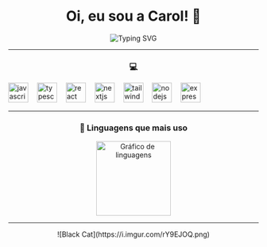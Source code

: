 <div align="center">
  
  <!-- Cabeçalho original -->
  <h1 align="center"> Oi, eu sou a Carol! 🍒</h1>
  
  <!-- Subtítulo animado original -->
  <p align="center">
    <img src="https://readme-typing-svg.herokuapp.com?font=Fira+Code&duration=4000&pause=1000&color=FFB6C1&center=true&vCenter=true&width=435&lines=Desenvolvedora+Web+frontend+💡;Bem-vindo(a)+ao+meu+cantinho+no+GitHub!+🌸" alt="Typing SVG" />
  </p>
  
  ---

  <!-- Seção de tecnologias original -->
  <h3> 💻 </h3>
  <div align="left">
    <img src="https://cdn.jsdelivr.net/gh/devicons/devicon/icons/javascript/javascript-original.svg" height="40" alt="javascript logo" />
    <img width="10" />
    <img src="https://cdn.jsdelivr.net/gh/devicons/devicon/icons/typescript/typescript-original.svg" height="40" alt="typescript logo" />
    <img width="10" />
    <img src="https://cdn.jsdelivr.net/gh/devicons/devicon/icons/react/react-original.svg" height="40" alt="react logo" />
    <img width="10" />
    <img src="https://cdn.jsdelivr.net/gh/devicons/devicon/icons/nextjs/nextjs-original.svg" height="40" alt="nextjs logo" />
    <img width="10" />
    <img src="https://cdn.jsdelivr.net/gh/devicons/devicon/icons/tailwindcss/tailwindcss-original.svg" height="40" alt="tailwind logo" />
    <img width="10" />
    <img src="https://cdn.jsdelivr.net/gh/devicons/devicon/icons/nodejs/nodejs-original.svg" height="40" alt="nodejs logo" />
    <img width="10" />
    <img src="https://cdn.jsdelivr.net/gh/devicons/devicon/icons/express/express-original.svg" height="40" alt="express logo" />
  </div>
  
  ---

  <!-- Estatísticas originais -->
  <h3> 🎀 Linguagens que mais uso </h3>
  <div align="center">
    <img src="https://github-readme-stats.vercel.app/api/top-langs?username=carolrossi&locale=pt-br&hide_title=false&layout=compact&card_width=320&langs_count=5&theme=dracula&hide_border=false" height="150" alt="Gráfico de linguagens" />
  </div>
  
  ---

  <!-- GIF do gatinho 8-bit animado -->
  <p align="center">
  ![Black Cat](https://i.imgur.com/rY9EJOQ.png)
  </p>
</div>
